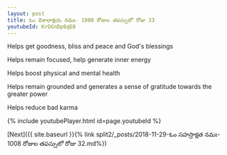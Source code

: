 ```yaml
---
layout: post
title: ఓం విశాలాక్షయ నమః- 1008 రోజుల తపస్సులో రోజు 33
youtubeId: KrOGnDp6qE8
---
```

 
 
Helps get goodness, bliss and peace and God's blessings
 
Helps remain focused, help generate inner energy 
 
Helps boost physical and mental health 
 
Helps remain grounded and generates a sense of gratitude towards the greater power 
 
Helps reduce bad karma
 
 
 
 


{% include youtubePlayer.html id=page.youtubeId %}
 
[Next]({{ site.baseurl }}{% link  split2/_posts/2018-11-29-ఓం సహస్రాక్షత నమః- 1008 రోజుల తపస్సులో రోజు 32.md%})
 
